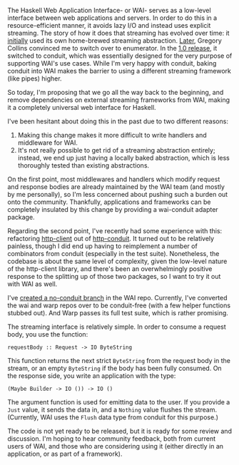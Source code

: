 The Haskell Web Application Interface- or WAI- serves as a low-level interface
between web applications and servers. In order to do this in a
resource-efficient manner, it avoids lazy I/O and instead uses explicit
streaming. The story of how it does that streaming has evolved over time: it
[initially](http://hackage.haskell.org/package/wai-0.0.0) used its own
home-brewed streaming abstraction.
[Later](http://hackage.haskell.org/package/wai-0.3.0), Gregory Collins
convinced me to switch over to enumerator. In the [1.0
release](http://hackage.haskell.org/package/wai-1.0.0), it switched to conduit,
which was essentially designed for the very purpose of supporting WAI's use
cases. While I'm very happy with conduit, baking conduit into WAI makes the
barrier to using a different streaming framework (like pipes) higher.

So today, I'm proposing that we go all the way back to the beginning, and
remove dependencies on external streaming frameworks from WAI, making it a
completely universal web interface for Haskell.

I've been hesitant about doing this in the past due to two different reasons:

1. Making this change makes it more difficult to write handlers and middleware
   for WAI.
2. It's not really possible to get rid of a streaming abstraction entirely;
   instead, we end up just having a locally baked abstraction, which is less
   thoroughly tested than existing abstractions.

On the first point, most middlewares and handlers which modify request and
response bodies are already maintained by the WAI team (and mostly by me
personally), so I'm less concerned about pushing such a burden out onto the
community. Thankfully, applications and frameworks can be completely insulated
by this change by providing a wai-conduit adapter package.

Regarding the second point, I've recently had some experience with this:
refactoring [http-client](http://hackage.haskell.org/package/http-client) out
of [http-conduit](http://hackage.haskell.org/package/http-conduit). It turned
out to be relatively painless, though I did end up having to reimplement a
number of combinators from conduit (especially in the test suite). Nonetheless,
the codebase is about the same level of complexity, given the low-level nature
of the http-client library, and there's been an overwhelmingly positive
response to the splitting up of those two packages, so I want to try it out
with WAI as well.

I've [created a no-conduit
branch](https://github.com/yesodweb/wai/tree/no-conduit) in the WAI repo.
Currently, I've converted the wai and warp repos over to be conduit-free (with
a few helper functions stubbed out). And Warp passes its full test suite, which
is rather promising.

The streaming interface is relatively simple. In order to consume a request body, you use the function:

    requestBody :: Request -> IO ByteString

This function returns the next strict `ByteString` from the request body in the
stream, or an empty `ByteString` if the body has been fully consumed. On the
response side, you write an application with the type:

    (Maybe Builder -> IO ()) -> IO ()

The argument function is used for emitting data to the user. If you provide a
`Just` value, it sends the data in, and a `Nothing` value flushes the stream.
(Currently, WAI uses the `Flush` data type from conduit for this purpose.)

The code is not yet ready to be released, but it is ready for some review and
discussion. I'm hoping to hear community feedback, both from current users of
WAI, and those who are considering using it (either directly in an application,
or as part of a framework).
